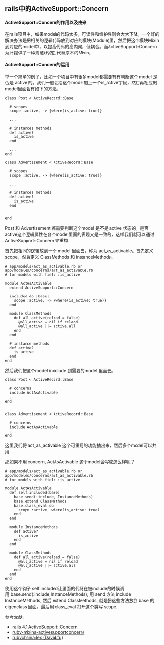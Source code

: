 ## rails中的ActiveSupport::Concern
#### ActiveSupport::Concern的作用以及由来
在rails项目中，如果model的代码太多，可读性和维护性则会大大下降。一个好的解决办法是把相关的逻辑代码放到对应的模块(Module)里，然后把这个模块Mixin到对应的model中，以提高代码的高内聚，低耦合。而ActiveSupport::Concern为此提供了一种规范(约定),代替原本的Mixin。
#### ActiveSupport::Concern的运用
举一个简单的例子，比如一个项目中有很多model都需要有有判断这个 model 是否是 active 的。我们一般会给这个model加上一个is_active字段，然后再相应的model里面会有如下的方法。
```
class Post < ActiveRecord::Base

  # scopes
  scope :active, -> {where(is_active: true)}

  ...

  # instances methods
  def active?
    is_active
  end

  ...
end

class Advertisement < ActiveRecord::Base

  # scopes
  scope :active, -> {where(is_active: true)}

  ...

  # instances methods
  def active?
    is_active
  end

  ...
end
```
Post 和 Advertisement 都需要判断这个model 是不是 active 状态的，是否active这个逻辑属性在各个model里面的表现又是一致的，这样我们就可以通过 ActiveSupport::Concern 来重构.

首先把相同的逻辑放到一个 model 里面去，称为 act_as_activable。首先定义scope，然后定义 ClassMethods 和 instanceMethods。

```
# app/models/act_as_activable.rb or app/modeles/concerns/act_as_activable.rb
# for models with field :is_active

module ActAsActivable
  extend ActiveSupport::Concern

  included do |base|
    scope :active, -> {where(is_active: true)}
  end

  module ClassMethods
    def all_active(reload = false)
      @all_active = nil if reload
      @all_active ||= active.all
    end
  end

  # instance methods
  def active?
    is_active
  end
end
```
然后我们把这个model indclude 到需要的model 里面去。
```
class Post < ActiveRecord::Base

  # concerns
  include ActAsActivable
  ...
end


class Advertisement < ActiveRecord::Base

  # concerns
  include ActAsActivable
  ...
end
```
这里我们将 act_as_activable 这个可重用的功能抽出来，然后多个model可以共用.

那如果不用 concern, ActAsActivable 这个model会写成怎么样呢？
```
# app/models/act_as_activable.rb or app/modeles/concerns/act_as_activable.rb
# for models with field :is_active

module ActAsActivable
  def self.included(base)
    base.send(:include, InstanceMethods)
    base.extend ClassMethods
    base.class_eval do
      scope :active, where(is_active: true)
    end
  end

  module InstanceMethods
    def active?
      is_active
    end
  end

  module ClassMethods
    def all_active(reload = false)
      @all_active = nil if reload
      @all_active ||= active.all
    end
  end
end
```

使用这个钩子 self.included让里面的代码在被include的时候调用.base.send(:include,InstanceMethods), 用 send 方法 include InstanceMethods, 然后 extend ClassMethods, 就是把这些方法放到 base 的 eigenclass 里面。最后用 class_eval 打开这个类写 scope.

参考文献:
* [rails 4.1 ActiveSupport::Concern](https://api.rubyonrails.org/classes/ActiveSupport/Concern.html)
* [ruby-mixins-activesupportconcern/](http://engineering.appfolio.com/2013/06/17/ruby-mixins-activesupportconcern/)
* [rubychaina:lex (David.fu)](https://ruby-china.org/topics/19812)